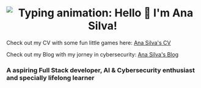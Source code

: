 <!--
**Shushizinho/Shushizinho** is a ✨ _special_ ✨ repository because its `README.md` (this file) appears on your GitHub profile.

Here are some ideas to get you started:

- 🔭 I’m currently working on ...
- 🌱 I’m currently learning ...
- 👯 I’m looking to collaborate on ...
- 🤔 I’m looking for help with ...
- 💬 Ask me about ...
- 📫 How to reach me: ...
- 😄 Pronouns: ...
- ⚡ Fun fact: ...
-->


<h1 align="center">
  <img
    src="https://readme-typing-svg.herokuapp.com/?font=Inter&size=48&center=true&vCenter=true&width=500&height=70&color=9370DB&duration=4000&lines=Hello+👋;+I'm+Ana+Silva!"
    alt="Typing animation: Hello 👋 I'm Ana Silva!"
    style="max-width: 100%; height: auto;"
  />
</h1>

<p>
  Check out my CV with some fun little games here:
  <a href="https://ana-silva-cv-games.vercel.app/" target="_blank">Ana Silva's CV </a>
</p>

<p>
  Check out my Blog with my jorney in cybersecurity:
  <a href="https://shushizinho.github.io/" target="_blank">Ana Silva's Blog </a>
</p>




### A aspiring Full Stack developer, AI & Cybersecurity enthusiast and specially lifelong learner
